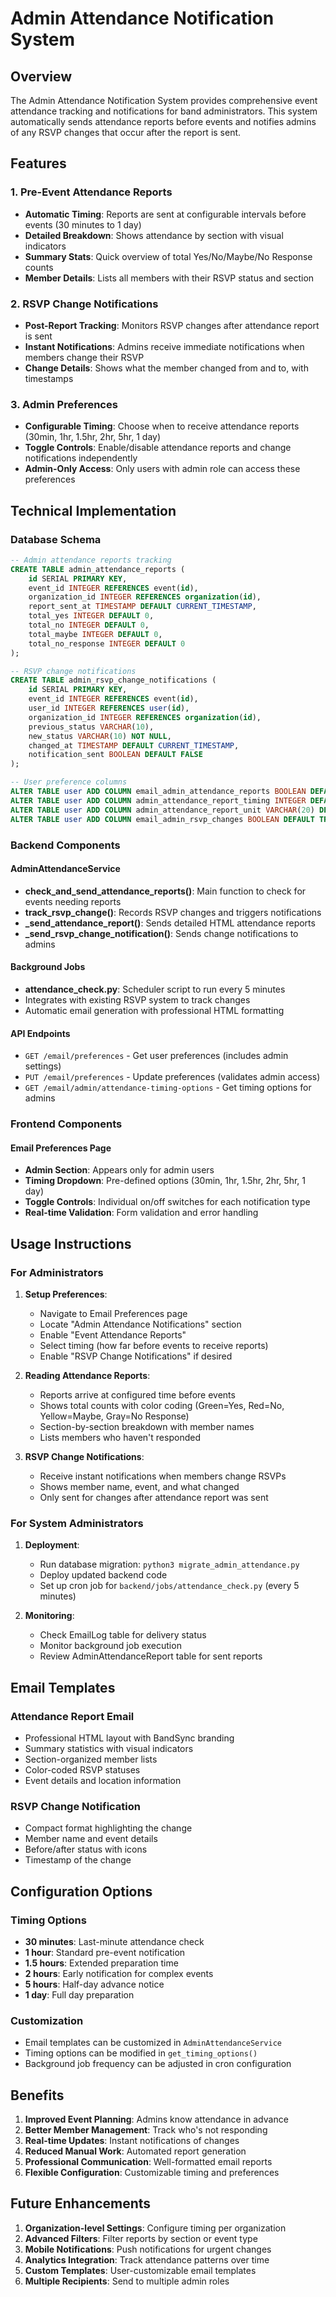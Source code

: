 # Admin Attendance Notification System

## Overview
The Admin Attendance Notification System provides comprehensive event attendance tracking and notifications for band administrators. This system automatically sends attendance reports before events and notifies admins of any RSVP changes that occur after the report is sent.

## Features

### 1. Pre-Event Attendance Reports
- **Automatic Timing**: Reports are sent at configurable intervals before events (30 minutes to 1 day)
- **Detailed Breakdown**: Shows attendance by section with visual indicators
- **Summary Stats**: Quick overview of total Yes/No/Maybe/No Response counts
- **Member Details**: Lists all members with their RSVP status and section

### 2. RSVP Change Notifications
- **Post-Report Tracking**: Monitors RSVP changes after attendance report is sent
- **Instant Notifications**: Admins receive immediate notifications when members change their RSVP
- **Change Details**: Shows what the member changed from and to, with timestamps

### 3. Admin Preferences
- **Configurable Timing**: Choose when to receive attendance reports (30min, 1hr, 1.5hr, 2hr, 5hr, 1 day)
- **Toggle Controls**: Enable/disable attendance reports and change notifications independently
- **Admin-Only Access**: Only users with admin role can access these preferences

## Technical Implementation

### Database Schema
```sql
-- Admin attendance reports tracking
CREATE TABLE admin_attendance_reports (
    id SERIAL PRIMARY KEY,
    event_id INTEGER REFERENCES event(id),
    organization_id INTEGER REFERENCES organization(id),
    report_sent_at TIMESTAMP DEFAULT CURRENT_TIMESTAMP,
    total_yes INTEGER DEFAULT 0,
    total_no INTEGER DEFAULT 0,
    total_maybe INTEGER DEFAULT 0,
    total_no_response INTEGER DEFAULT 0
);

-- RSVP change notifications
CREATE TABLE admin_rsvp_change_notifications (
    id SERIAL PRIMARY KEY,
    event_id INTEGER REFERENCES event(id),
    user_id INTEGER REFERENCES user(id),
    organization_id INTEGER REFERENCES organization(id),
    previous_status VARCHAR(10),
    new_status VARCHAR(10) NOT NULL,
    changed_at TIMESTAMP DEFAULT CURRENT_TIMESTAMP,
    notification_sent BOOLEAN DEFAULT FALSE
);

-- User preference columns
ALTER TABLE user ADD COLUMN email_admin_attendance_reports BOOLEAN DEFAULT TRUE;
ALTER TABLE user ADD COLUMN admin_attendance_report_timing INTEGER DEFAULT 120;
ALTER TABLE user ADD COLUMN admin_attendance_report_unit VARCHAR(20) DEFAULT 'minutes';
ALTER TABLE user ADD COLUMN email_admin_rsvp_changes BOOLEAN DEFAULT TRUE;
```

### Backend Components

#### AdminAttendanceService
- **check_and_send_attendance_reports()**: Main function to check for events needing reports
- **track_rsvp_change()**: Records RSVP changes and triggers notifications
- **_send_attendance_report()**: Sends detailed HTML attendance reports
- **_send_rsvp_change_notification()**: Sends change notifications to admins

#### Background Jobs
- **attendance_check.py**: Scheduler script to run every 5 minutes
- Integrates with existing RSVP system to track changes
- Automatic email generation with professional HTML formatting

#### API Endpoints
- `GET /email/preferences` - Get user preferences (includes admin settings)
- `PUT /email/preferences` - Update preferences (validates admin access)
- `GET /email/admin/attendance-timing-options` - Get timing options for admins

### Frontend Components

#### Email Preferences Page
- **Admin Section**: Appears only for admin users
- **Timing Dropdown**: Pre-defined options (30min, 1hr, 1.5hr, 2hr, 5hr, 1 day)
- **Toggle Controls**: Individual on/off switches for each notification type
- **Real-time Validation**: Form validation and error handling

## Usage Instructions

### For Administrators

1. **Setup Preferences**:
   - Navigate to Email Preferences page
   - Locate "Admin Attendance Notifications" section
   - Enable "Event Attendance Reports"
   - Select timing (how far before events to receive reports)
   - Enable "RSVP Change Notifications" if desired

2. **Reading Attendance Reports**:
   - Reports arrive at configured time before events
   - Shows total counts with color coding (Green=Yes, Red=No, Yellow=Maybe, Gray=No Response)
   - Section-by-section breakdown with member names
   - Lists members who haven't responded

3. **RSVP Change Notifications**:
   - Receive instant notifications when members change RSVPs
   - Shows member name, event, and what changed
   - Only sent for changes after attendance report was sent

### For System Administrators

1. **Deployment**:
   - Run database migration: `python3 migrate_admin_attendance.py`
   - Deploy updated backend code
   - Set up cron job for `backend/jobs/attendance_check.py` (every 5 minutes)

2. **Monitoring**:
   - Check EmailLog table for delivery status
   - Monitor background job execution
   - Review AdminAttendanceReport table for sent reports

## Email Templates

### Attendance Report Email
- Professional HTML layout with BandSync branding
- Summary statistics with visual indicators
- Section-organized member lists
- Color-coded RSVP statuses
- Event details and location information

### RSVP Change Notification
- Compact format highlighting the change
- Member name and event details
- Before/after status with icons
- Timestamp of the change

## Configuration Options

### Timing Options
- **30 minutes**: Last-minute attendance check
- **1 hour**: Standard pre-event notification
- **1.5 hours**: Extended preparation time
- **2 hours**: Early notification for complex events
- **5 hours**: Half-day advance notice
- **1 day**: Full day preparation

### Customization
- Email templates can be customized in `AdminAttendanceService`
- Timing options can be modified in `get_timing_options()`
- Background job frequency can be adjusted in cron configuration

## Benefits

1. **Improved Event Planning**: Admins know attendance in advance
2. **Better Member Management**: Track who's not responding
3. **Real-time Updates**: Instant notifications of changes
4. **Reduced Manual Work**: Automated report generation
5. **Professional Communication**: Well-formatted email reports
6. **Flexible Configuration**: Customizable timing and preferences

## Future Enhancements

1. **Organization-level Settings**: Configure timing per organization
2. **Advanced Filters**: Filter reports by section or event type
3. **Mobile Notifications**: Push notifications for urgent changes
4. **Analytics Integration**: Track attendance patterns over time
5. **Custom Templates**: User-customizable email templates
6. **Multiple Recipients**: Send to multiple admin roles
